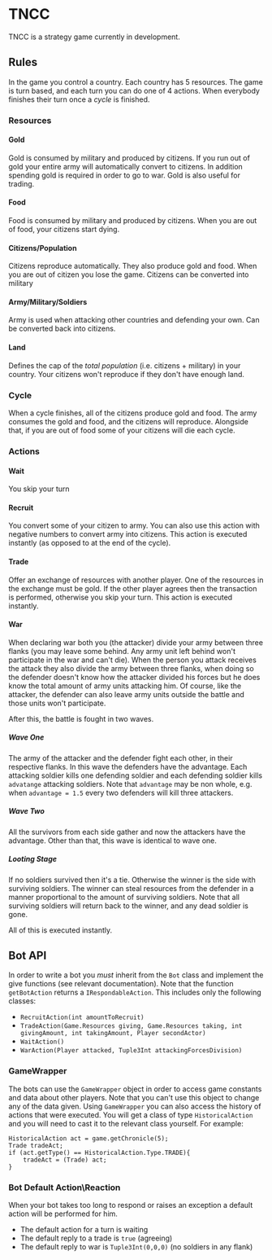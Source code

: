 # TNCC

TNCC is a strategy game currently in development.

## Rules
In the game you control a country. Each country has 5 resources. The game is turn based, and each turn you can do 
one of 4 actions. When everybody finishes their turn once a _cycle_ is finished.
### Resources
#### Gold
Gold is consumed by military and produced by citizens. If you run out of gold your entire army will
automatically convert to citizens. In addition spending gold is required in order to go to war. Gold is also useful
for trading.
#### Food
Food is consumed by military and produced by citizens. When you are out of food, your citizens start
dying.
#### Citizens/Population
Citizens reproduce automatically. They also produce gold and food. When you are out of citizen you lose
the game. Citizens can be converted into military
#### Army/Military/Soldiers
Army is used when attacking other countries and defending your own. Can be converted back into citizens.
#### Land
Defines the cap of the _total population_ (i.e. citizens + military) in your country. Your citizens won't
reproduce if they don't have enough land.
### Cycle
When a cycle finishes, all of the citizens produce gold and food. The army consumes the gold and food, and the 
citizens will reproduce. Alongside that, if you are out of food some of your citizens will die each cycle.
### Actions
#### Wait
You skip your turn
#### Recruit
You convert some of your citizen to army. You can also use this action with negative numbers to convert
army into citizens. This action is executed instantly (as opposed to at the end of the cycle).
#### Trade
Offer an exchange of resources with another player. One of the resources in the exchange must be
gold. If the other player agrees then the transaction is performed, otherwise you skip your turn. 
This action is executed instantly.
#### War
When declaring war both you (the attacker) divide your army between three flanks (you may leave some behind.
Any army unit left behind won't participate in the war and can't die). When the person you attack receives the attack
they also divide the army between three flanks, when doing so the defender doesn't know how the attacker
divided his forces but he does know the total amount of army units attacking him. Of course, like the attacker,
the defender can also leave army units outside the battle and those units won't participate.

After this, the battle is fought in two waves.
##### Wave One
The army of the attacker and the defender fight each other, in their respective flanks. In this wave
the defenders have the advantage. Each attacking soldier kills one defending soldier and each defending soldier kills `advatange`
attacking soldiers. Note that `advantage` may be non whole, e.g. when `advantage = 1.5` every two defenders
will kill three attackers.
##### Wave Two
All the survivors from each side gather and now the attackers have the advantage. Other than that, this wave
is identical to wave one.
##### Looting Stage
If no soldiers survived then it's a tie. Otherwise the winner is the side with surviving soldiers.
The winner can steal resources from the defender in a manner proportional to the amount of surviving
soldiers. Note that all surviving soldiers will return back to the winner, and any dead soldier is gone.
 
 All of this is executed instantly.
## Bot API
In order to write a bot you *must* inherit from the `Bot` class and implement the give functions (see relevant
documentation).
Note that the function `getBotAction` returns a `IRespondableAction`. This includes only the following classes:
* `RecruitAction(int amountToRecruit)`
* `TradeAction(Game.Resources giving, Game.Resources taking, int givingAmount, int takingAmount, Player secondActor)`
* `WaitAction()`
* `WarAction(Player attacked, Tuple3Int attackingForcesDivision)`
### GameWrapper
The bots can use the `GameWrapper` object in order to access game constants and data about other players.
Note that you can't use this object to change any of the data given. Using `GameWrapper` you can also
access the history of actions that were executed. You will get a class of type `HistoricalAction` and you will
need to cast it to the relevant class yourself. For example:

    HistoricalAction act = game.getChronicle(5);
    Trade tradeAct;
    if (act.getType() == HistoricalAction.Type.TRADE){
        tradeAct = (Trade) act;
    } 
### Bot Default Action\Reaction
When your bot takes too long to respond or raises an exception a default action will be performed for him.
* The default action for a turn is waiting
* The default reply to a trade is `true` (agreeing)
* The default reply to war is `Tuple3Int(0,0,0)` (no soldiers in any flank)